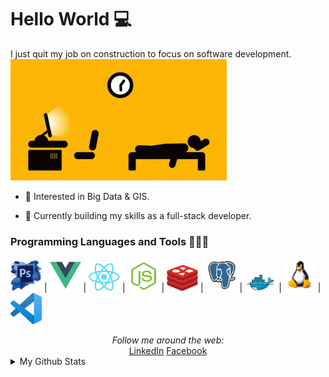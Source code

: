 # Hello World 💻

I just quit my job on construction to focus on software development.  
![](https://raw.githubusercontent.com/elarsaks/elarsaks/master/images/1*wwSHyk3f6huruTglVgl-Yw.gif)

* 🤔 Interested in Big Data & GIS.

* 🌱 Currently building my skills as a full-stack developer.

### Programming Languages and Tools 🔭🚀🔥

<img src="https://raw.githubusercontent.com/elarsaks/elarsaks/master/images/Photoshop.png" width=50> |
<img src="https://raw.githubusercontent.com/elarsaks/elarsaks/master/images/vue.png" width=50> |
<img src="https://raw.githubusercontent.com/elarsaks/elarsaks/master/images/react.png" width=50> |
<img src="https://raw.githubusercontent.com/elarsaks/elarsaks/master/images/node.png" width=50> |
<img src="https://raw.githubusercontent.com/elarsaks/elarsaks/master/images/redis.png" width=50> |
<img src="https://raw.githubusercontent.com/elarsaks/elarsaks/master/images/Postgres.png" width=50> |
<img src="https://raw.githubusercontent.com/elarsaks/elarsaks/master/images/docker.png" width=50> |
<img src="https://raw.githubusercontent.com/elarsaks/elarsaks/master/images/linux.png" width=50> |
<img src="https://raw.githubusercontent.com/elarsaks/elarsaks/master/images/vscode.png" width=50>

<div align="center">
<i>Follow me around the web:</i><br>
  <a target="_blank" href="https://www.linkedin.com/in/elarsaks/">LinkedIn</a> <a target="_blank" href="https://www.facebook.com/elarsaks/">Facebook</a>
</div>

<details>
  <summary>My Github Stats</summary>
  <br>
<p align="center">
<img align="center" src="https://github-readme-stats.vercel.app/api?username=elarsaks&&show_icons=true&title_color=c095e3&icon_color=95dfe3&text_color=ffffff&bg_color=231f20" alt="Sabbir's Github Stats" alt="Sabbir's Github Status" />
</p>
</details>
